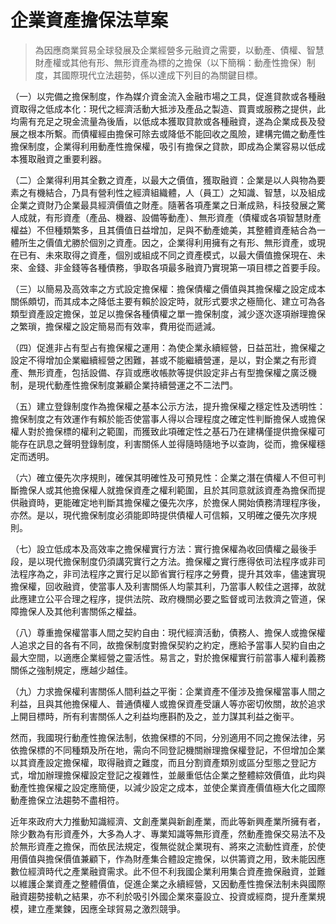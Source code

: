 # 企業資產擔保法草案

> 為因應商業貿易全球發展及企業經營多元融資之需要，以動產、債權、智慧財產權或其他有形、無形資產為標的之擔保（以下簡稱：動產性擔保）制度，其國際現代立法趨勢，係以達成下列目的為關鍵目標。

（一）以完備之擔保制度，作為媒介資金流入金融市場之工具，促進貸款或各種融資取得之低成本化：現代之經濟活動大抵涉及產品之製造、買賣或服務之提供，此均需有充足之現金流量為後盾，以低成本獲取貸款或各種融資，遂為企業成長及發展之根本所繫。而債權經由擔保可除去或降低不能回收之風險，建構完備之動產性擔保制度，企業得利用動產性擔保權，吸引有擔保之貸款，即成為企業容易以低成本獲取融資之重要利器。

（二）企業得利用其全數之資產，以最大之價值，獲取融資：企業是以人與物為要素之有機結合，乃具有營利性之經濟組織體，人（員工）之知識、智慧，以及組成企業之資財乃企業最具經濟價值之財產。隨著各項產業之日漸成熟，科技發展之驚人成就，有形資產（產品、機器、設備等動產）、無形資產（債權或各項智慧財產權益）不但種類繁多，且其價值日益增加，足與不動產媲美，其整體資產結合為一體所生之價值尤勝於個別之資產。因之，企業得利用擁有之有形、無形資產，或現在已有、未來取得之資產，個別或組成不同之資產模式，以最大價值擔保現在、未來、金錢、非金錢等各種債務，爭取各項最多融資乃實現第一項目標之首要手段。

（三）以簡易及高效率之方式設定擔保權：擔保債權之價值與其擔保權之設定成本關係頗切，而其成本之降低主要有賴於設定時，就形式要求之極簡化、建立可為各類型資產設定擔保，並足以擔保各種債權之單一擔保制度，減少逐次逐項辦理擔保之繁瑣，擔保權之設定簡易而有效率，費用從而遞減。

（四）促進非占有型占有擔保權之運用：為使企業永續經營，日益茁壯，擔保權之設定不得增加企業繼續經營之困難，甚或不能繼續營運，是以，對企業之有形資產、無形資產，包括設備、存貨或應收帳款等提供設定非占有型擔保權之廣泛機制，是現代動產性擔保制度兼顧企業持續營運之不二法門。

（五）建立登錄制度作為擔保權之基本公示方法，提升擔保權之穩定性及透明性：擔保制度之有效運作有賴於能否使當事人得以合理程度之確定性判斷擔保人或擔保權人對於擔保標的權利之範圍，而獲致此項確定性之基石乃在建構僅提供擔保權可能存在訊息之聲明登錄制度，利害關係人並得隨時隨地予以查詢，從而，擔保權穩定而透明。

（六）確立優先次序規則，確保其明確性及可預見性：企業之潛在債權人不但可判斷擔保人或其他擔保權人就擔保資產之權利範圍，且於其同意就該資產為擔保而提供融資時，更能確定地判斷其擔保權之優先次序，於擔保人開始債務清理程序後，亦然。是以，現代擔保制度必須能即時提供債權人可信賴，又明確之優先次序規則。

（七）設立低成本及高效率之擔保權實行方法：實行擔保權為收回債權之最後手段，是以現代擔保制度仍須講究實行之方法。擔保權之實行應得依司法程序或非司法程序為之，非司法程序之實行足以節省實行程序之勞費，提升其效率，儘速實現擔保權，回收融資，使當事人及利害關係人均蒙其利，乃當事人較佳之選擇，故就此應建立公平合理之程序，提供法院、政府機關必要之監督或司法救濟之管道，保障擔保人及其他利害關係之權益。

（八）尊重擔保權當事人間之契約自由：現代經濟活動，債務人、擔保人或擔保權人追求之目的各有不同，故擔保制度對擔保契約之約定，應給予當事人契約自由之最大空間，以適應企業經營之靈活性。易言之，對於擔保權實行前當事人權利義務關係之強制規定，應越少越佳。

（九）力求擔保權利害關係人間利益之平衡：企業資產不僅涉及擔保權當事人間之利益，且與其他擔保權人、普通債權人或擔保資產受讓人等亦密切攸關，故於追求上開目標時，所有利害關係人之利益均應斟酌及之，並力謀其利益之衡平。

然而，我國現行動產性擔保法制，依擔保標的不同，分別適用不同之擔保法律，另依擔保標的不同種類及所在地，需向不同登記機關辦理擔保權登記，不但增加企業以其資產設定擔保權，取得融資之難度，而且分割資產類別或區分型態之登記方式，增加辦理擔保權設定登記之複雜性，並嚴重低估企業之整體綜效價值，此均與動產性擔保權之設定應簡便，以減少設定之成本，並使企業資產價值極大化之國際動產擔保立法趨勢不盡相符。

近年來政府大力推動知識經濟、文創產業與新創產業，而此等新興產業所擁有者，除少數為有形資產外，大多為人才、專業知識等無形資產，然動產擔保交易法不及於無形資產之擔保，而依民法規定，復無從就企業現有、將來之流動性資產，於使用價值與擔保價值兼顧下，作為財產集合體設定擔保，以供籌資之用，致未能因應數位經濟時代之產業融資需求。此不但不利我國企業利用集合資產擔保融資，並難以維護企業資產之整體價值，促進企業之永續經營，又因動產性擔保法制未與國際融資趨勢接軌之結果，亦不利於吸引外國企業來臺設立、投資或經商，提升產業規模，建立產業鍊，因應全球貿易之激烈競爭。
